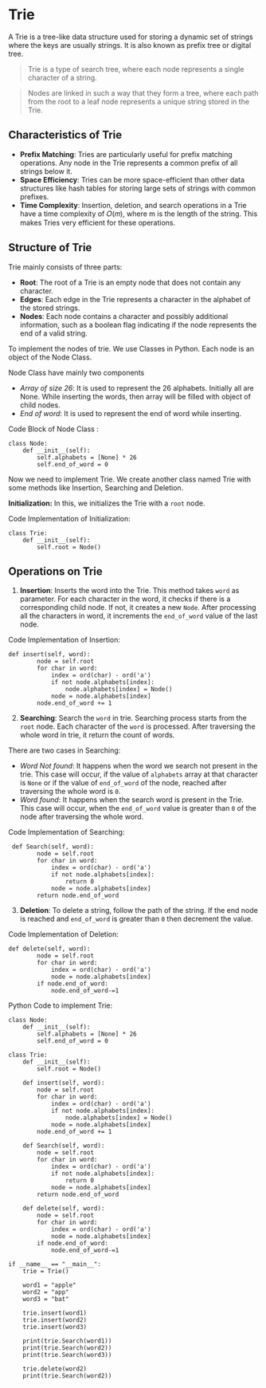 # Trie

A Trie is a tree-like data structure used for storing a dynamic set of strings where the keys are usually strings. It is also known as prefix tree or digital tree.

>Trie is a type of search tree, where each node represents a single character of a string.

>Nodes are linked in such a way that they form a tree, where each path from the root to a leaf node represents a unique string stored in the Trie.

## Characteristics of Trie
- **Prefix Matching**: Tries are particularly useful for prefix matching operations. Any node in the Trie represents a common prefix of all strings below it.
- **Space Efficiency**: Tries can be more space-efficient than other data structures like hash tables for storing large sets of strings with common prefixes.
- **Time Complexity**: Insertion, deletion, and search operations in a Trie have a time complexity of 
𝑂(𝑚), where m is the length of the string. This makes Tries very efficient for these operations.

## Structure of Trie

Trie mainly consists of three parts:
- **Root**: The root of a Trie is an empty node that does not contain any character.
- **Edges**: Each edge in the Trie represents a character in the alphabet of the stored strings.
- **Nodes**: Each node contains a character and possibly additional information, such as a boolean flag indicating if the node represents the end of a valid string.

To implement the nodes of trie. We use Classes in Python. Each node is an object of the Node Class. 

Node Class have mainly two components
- *Array of size 26*: It is used to represent the 26 alphabets. Initially all are None. While inserting the words, then array will be filled with object of child nodes.
- *End of word*: It is used to represent the end of word while inserting.

Code Block of Node Class :

```
class Node:
    def __init__(self):
        self.alphabets = [None] * 26  
        self.end_of_word = 0  
```

Now we need to implement Trie. We create another class named Trie with some methods like Insertion, Searching and Deletion.

**Initialization:** In this, we initializes the Trie with a `root` node.

Code Implementation of Initialization:

```
class Trie:
    def __init__(self):
        self.root = Node()
```

## Operations on Trie

1. **Insertion**: Inserts the word into the Trie. This method takes `word` as parameter. For each character in the word, it checks if there is a corresponding child node. If not, it creates a new `Node`. After processing all the characters in word, it increments the `end_of_word` value of the last node.

Code Implementation of Insertion: 
```
def insert(self, word):
        node = self.root
        for char in word:
            index = ord(char) - ord('a')
            if not node.alphabets[index]:
                node.alphabets[index] = Node()
            node = node.alphabets[index]
        node.end_of_word += 1
```

2. **Searching**: Search the `word` in trie. Searching process starts from the `root` node. Each character of the `word` is processed. After traversing the whole word in trie, it return the count of words.

There are two cases in Searching:
- *Word Not found*: It happens when the word we search not present in the trie. This case will occur, if the value of `alphabets` array at that character is `None` or if the value of `end_of_word` of the node, reached after traversing the whole word is `0`.
- *Word found*: It happens when the search word is present in the Trie. This case will occur, when the `end_of_word` value is greater than `0` of the node after traversing the whole word.

Code Implementation of Searching:
```
 def Search(self, word):
        node = self.root
        for char in word:
            index = ord(char) - ord('a')
            if not node.alphabets[index]:
                return 0
            node = node.alphabets[index]
        return node.end_of_word
```

3. **Deletion**: To delete a string, follow the path of the string. If the end node is reached and `end_of_word` is greater than `0` then decrement the value.

Code Implementation of Deletion:

```
def delete(self, word):
        node = self.root
        for char in word:
            index = ord(char) - ord('a')
            node = node.alphabets[index]
        if node.end_of_word:
            node.end_of_word-=1
```

Python Code to implement Trie:

```
class Node:
    def __init__(self):
        self.alphabets = [None] * 26  
        self.end_of_word = 0 

class Trie:
    def __init__(self):
        self.root = Node()
    
    def insert(self, word):
        node = self.root
        for char in word:
            index = ord(char) - ord('a')
            if not node.alphabets[index]:
                node.alphabets[index] = Node()
            node = node.alphabets[index]
        node.end_of_word += 1
    
    def Search(self, word):
        node = self.root
        for char in word:
            index = ord(char) - ord('a')
            if not node.alphabets[index]:
                return 0
            node = node.alphabets[index]
        return node.end_of_word
    
    def delete(self, word):
        node = self.root
        for char in word:
            index = ord(char) - ord('a')
            node = node.alphabets[index]
        if node.end_of_word:
            node.end_of_word-=1

if __name__ == "__main__":
    trie = Trie()

    word1 = "apple"
    word2 = "app"
    word3 = "bat"

    trie.insert(word1)
    trie.insert(word2)
    trie.insert(word3)

    print(trie.Search(word1))
    print(trie.Search(word2)) 
    print(trie.Search(word3)) 

    trie.delete(word2)
    print(trie.Search(word2)) 
```
